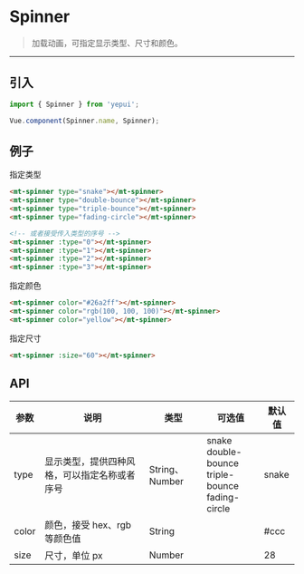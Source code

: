 # Spinner

> 加载动画，可指定显示类型、尺寸和颜色。

-----------

## 引入

```javascript
import { Spinner } from 'yepui';

Vue.component(Spinner.name, Spinner);
```

## 例子

指定类型
```html
<mt-spinner type="snake"></mt-spinner>
<mt-spinner type="double-bounce"></mt-spinner>
<mt-spinner type="triple-bounce"></mt-spinner>
<mt-spinner type="fading-circle"></mt-spinner>

<!-- 或者接受传入类型的序号 -->
<mt-spinner :type="0"></mt-spinner>
<mt-spinner :type="1"></mt-spinner>
<mt-spinner :type="2"></mt-spinner>
<mt-spinner :type="3"></mt-spinner>
```

指定颜色
```html
<mt-spinner color="#26a2ff"></mt-spinner>
<mt-spinner color="rgb(100, 100, 100)"></mt-spinner>
<mt-spinner color="yellow"></mt-spinner>
```

指定尺寸
```html
<mt-spinner :size="60"></mt-spinner>
```


## API
| 参数 | 说明 | 类型 | 可选值 | 默认值 |
|------|-------|---------|-------|--------|
| type | 显示类型，提供四种风格，可以指定名称或者序号 | String、Number| snake <br> double-bounce <br> triple-bounce <br> fading-circle | snake |
| color | 颜色，接受 hex、rgb 等颜色值 | String | | #ccc |
| size | 尺寸，单位 px | Number || 28 |
